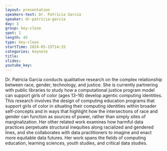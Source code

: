 ```yaml
---
layout: presentation
speakers-text: Dr. Patricia Garcia
speaker: dr-patricia-garcia
day: 3
group: key-close
spot: 1
length: 45
type: key-close
startTime: 2024-05-15T14:15
categories: keynote
title:
slides:
youtube_key:
---
```


Dr. Patricia Garcia conducts qualitative research on the complex relationship between race, gender, technology, and justice. She is currently partnering with public libraries to study how a computational justice program model can support girls of color (ages 13&#8211;16) develop agentic computing identities. This research involves the design of computing education programs that support girls of color in situating their computing identities within broader self-concepts and in ways that highlight how the intersections of race and gender can function as sources of power, rather than simply sites of marginalization. Her other related work examines how harmful data practices perpetuate structural inequities along racialized and gendered lines, and she collaborates with data practitioners to imagine and enact more equitable data futures. Her work spans the fields of computing education, learning sciences, youth studies, and critical data studies.
